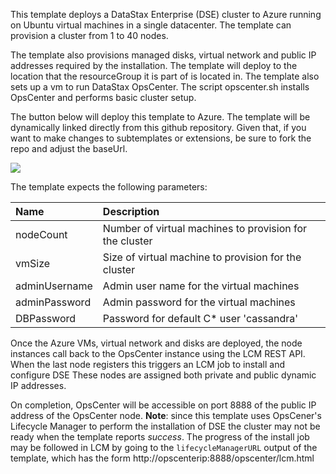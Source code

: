 This template deploys a DataStax Enterprise (DSE) cluster to Azure running on Ubuntu virtual machines in a single datacenter.  The template can provision a cluster from 1 to 40 nodes.  

The template also provisions managed disks, virtual network and public IP addresses required by the installation.  The template will deploy to the location that the resourceGroup it is part of is located in. The template also sets up a vm to run DataStax OpsCenter.  The script opscenter.sh installs OpsCenter and performs basic cluster setup.

The button below will deploy this template to Azure.  The template will be dynamically linked directly from this github repository.  Given that, if you want to make changes to subtemplates or extensions, be sure to fork the repo and adjust the baseUrl.

<a href="https://portal.azure.com/#create/Microsoft.Template/uri/https%3A%2F%2Fraw.githubusercontent.com%2FDSPN%2Fazure-resource-manager-dse%2Fmaster%2Fsingledc%2FmainTemplate.json" target="_blank">
    <img src="http://azuredeploy.net/deploybutton.png"/>
</a>

The template expects the following parameters:

| Name   | Description |
|:--- |:---|
| nodeCount | Number of virtual machines to provision for the cluster |
| vmSize | Size of virtual machine to provision for the cluster |
| adminUsername  | Admin user name for the virtual machines |
| adminPassword  | Admin password for the virtual machines |
| DBPassword  | Password for default C* user 'cassandra' |

Once the Azure VMs, virtual network and disks are deployed, the node instances call back to the OpsCenter instance using the LCM REST API.  When the last node registers this triggers an LCM job to install and configure DSE  These nodes are assigned both private and public dynamic IP addresses.

On completion, OpsCenter will be accessible on port 8888 of the public IP address of the OpsCenter node. **Note**: since this template uses OpsCener's Lifecycle Manager to perform the installation of DSE the cluster may not be ready when the template reports *success*. The progress of the install job may be followed in LCM by going to the `lifecycleManagerURL` output of the template, which has the form http://opscenterip:8888/opscenter/lcm.html
